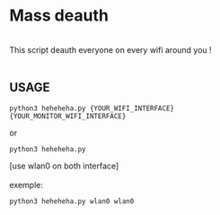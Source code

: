 # Mass deauth
<br>
This script deauth everyone on every wifi around you !
<br><br>

## USAGE


```
python3 heheheha.py {YOUR_WIFI_INTERFACE} {YOUR_MONITOR_WIFI_INTERFACE}
```

or 

```
python3 heheheha.py
```
[use wlan0 on both interface]
<br><br>
exemple:
<br>
```
python3 heheheha.py wlan0 wlan0
```
